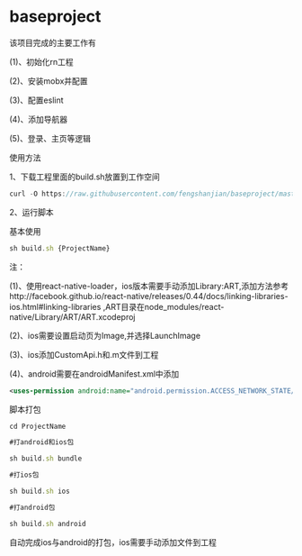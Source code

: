 # baseproject


该项目完成的主要工作有

(1)、初始化rn工程

(2)、安装mobx并配置

(3)、配置eslint

(4)、添加导航器

(5)、登录、主页等逻辑


使用方法

1、下载工程里面的build.sh放置到工作空间

```js
curl -O https://raw.githubusercontent.com/fengshanjian/baseproject/master/build.sh

```

2、运行脚本


基本使用

```js
sh build.sh {ProjectName}

```

注：

(1)、使用react-native-loader，ios版本需要手动添加Library:ART,添加方法参考http://facebook.github.io/react-native/releases/0.44/docs/linking-libraries-ios.html#linking-libraries  ,ART目录在node_modules/react-native/Library/ART/ART.xcodeproj

(2)、ios需要设置启动页为Image,并选择LaunchImage

(3)、ios添加CustomApi.h和.m文件到工程

(4)、android需要在androidManifest.xml中添加

```xml
<uses-permission android:name="android.permission.ACCESS_NETWORK_STATE/>
```

脚本打包

```js
cd ProjectName

#打android和ios包

sh build.sh bundle  

#打ios包

sh build.sh ios

#打android包

sh build.sh android

```

自动完成ios与android的打包，ios需要手动添加文件到工程
